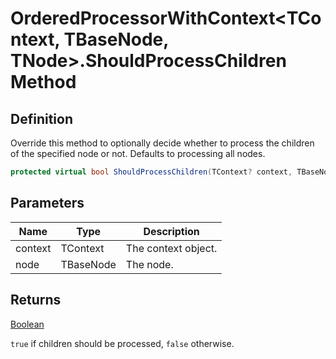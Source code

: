 # OrderedProcessorWithContext&lt;TContext, TBaseNode, TNode&gt;.ShouldProcessChildren Method
## Definition

Override this method to optionally decide whether to process the children of the specified node or not. Defaults to processing all nodes.

```c#
protected virtual bool ShouldProcessChildren(TContext? context, TBaseNode node);
```

## Parameters

| Name | Type | Description |
| ---- | ---- | ----------- |
| context | TContext | The context object. |
| node | TBaseNode | The node. |

## Returns

[Boolean](https://learn.microsoft.com/en-gb/dotnet/api/System.Boolean)

`true` if children should be processed, `false` otherwise.
